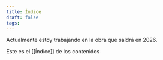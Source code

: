 ```yaml
---
title: Índice
draft: false
tags:
---
```

Actualmente estoy trabajando en la obra que saldrá en 2026.

Este es el [[Índice]] de los contenidos